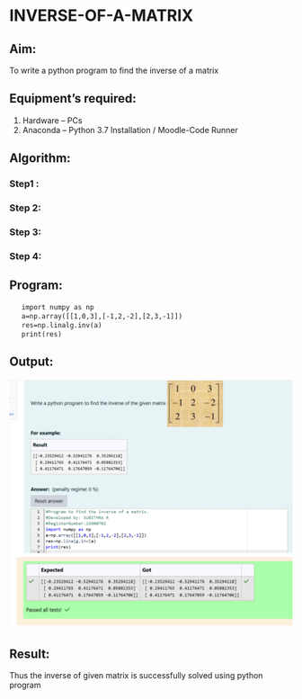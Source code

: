 # INVERSE-OF-A-MATRIX
## Aim:
To write a python program to find the inverse of a matrix
## Equipment’s required:
1. 	Hardware – PCs
2. 	Anaconda – Python 3.7 Installation / Moodle-Code Runner
## Algorithm:
### Step1 : 
### Step 2: 
### Step 3: 
### Step 4: 

## Program:
```
   import numpy as np
   a=np.array([[1,0,3],[-1,2,-2],[2,3,-1]])
   res=np.linalg.inv(a)
   print(res)
```

## Output:
![alt text](<maths 3.png>)
## Result:
Thus the inverse of given matrix is successfully solved using python program

